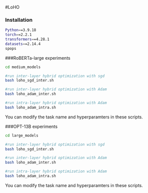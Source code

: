 #LoHO

### Installation
```bash
Python==3.9.18
torch==2.2.1 
transformers==4.28.1
datasets==2.14.4 
spops
```

###RoBERTa-large experiments
```bash
cd medium_models

#run inter-layer hybrid optimization with sgd
bash loho_sgd_inter.sh

#run inter-layer hybrid optimization with Adam
bash loho_adam_inter.sh

#run intra-layer hybrid optimization with Adam
bash loho_adam_intra.sh
```
You can modify the task name and hyperparamters in these scripts.

###OPT-13B experiments
```bash
cd large_models

#run inter-layer hybrid optimization with sgd
bash loho_sgd_inter.sh

#run inter-layer hybrid optimization with Adam
bash loho_adam_inter.sh

#run intra-layer hybrid optimization with Adam
bash loho_adam_intra.sh
```
You can modify the task name and hyperparamters in these scripts.